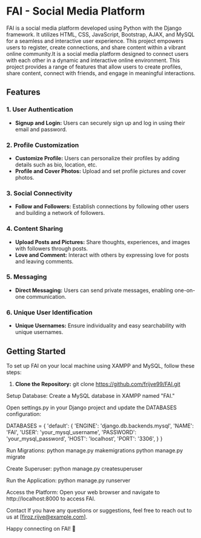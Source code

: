 # FAI - Social Media Platform

FAI is a social media platform developed using Python with the Django framework. It utilizes HTML, CSS, JavaScript, Bootstrap, AJAX, and MySQL for a seamless and interactive user experience. This project empowers users to register, create connections, and share content within a vibrant online community.It is a social media platform designed to connect users with each other in a dynamic and interactive online environment. This project provides a range of features that allow users to create profiles, share content, connect with friends, and engage in meaningful interactions.

## Features

### 1. User Authentication

- **Signup and Login:** Users can securely sign up and log in using their email and password.

### 2. Profile Customization

- **Customize Profile:** Users can personalize their profiles by adding details such as bio, location, etc.
- **Profile and Cover Photos:** Upload and set profile pictures and cover photos.

### 3. Social Connectivity

- **Follow and Followers:** Establish connections by following other users and building a network of followers.

### 4. Content Sharing

- **Upload Posts and Pictures:** Share thoughts, experiences, and images with followers through posts.
- **Love and Comment:** Interact with others by expressing love for posts and leaving comments.

### 5. Messaging

- **Direct Messaging:** Users can send private messages, enabling one-on-one communication.

### 6. Unique User Identification

- **Unique Usernames:** Ensure individuality and easy searchability with unique usernames.

## Getting Started

To set up FAI on your local machine using XAMPP and MySQL, follow these steps:

1. **Clone the Repository:**
   git clone https://github.com/frijve99/FAI.git

   
Setup Database:
Create a MySQL database in XAMPP named "FAI."

Open settings.py in your Django project and update the DATABASES configuration:

DATABASES = {
    'default': {
        'ENGINE': 'django.db.backends.mysql',
        'NAME': 'FAI',
        'USER': 'your_mysql_username',
        'PASSWORD': 'your_mysql_password',
        'HOST': 'localhost',
        'PORT': '3306',
    }
}

Run Migrations:
python manage.py makemigrations
python manage.py migrate


Create Superuser:
python manage.py createsuperuser

Run the Application:
python manage.py runserver

Access the Platform:
Open your web browser and navigate to http://localhost:8000 to access FAI.


Contact
If you have any questions or suggestions, feel free to reach out to us at [firoz.rijve@example.com].

Happy connecting on FAI! 🚀

